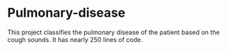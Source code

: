# Pulmonary-disease
This project classifies the pulmonary disease of the patient based on the cough sounds. It has nearly 250 lines of code.
